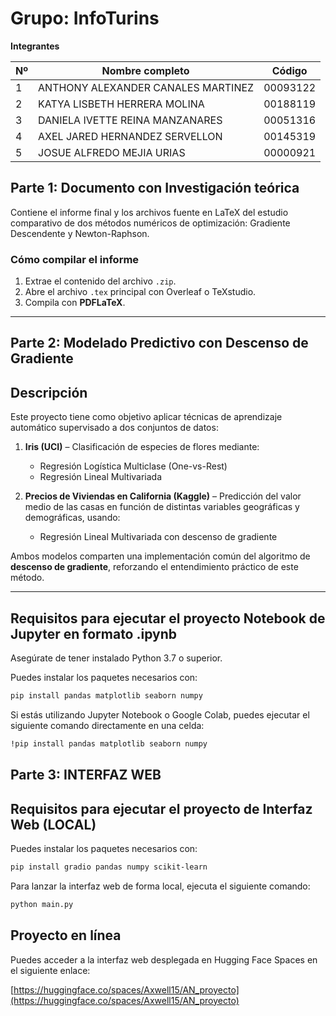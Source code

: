 #  **Grupo:** InfoTurins

**Integrantes**

| Nº | Nombre completo                           | Código       |
|----|-------------------------------------------|--------------|
| 1  | ANTHONY ALEXANDER CANALES MARTINEZ        | 00093122     |
| 2  | KATYA LISBETH HERRERA MOLINA              | 00188119     |
| 3  | DANIELA IVETTE REINA MANZANARES           | 00051316     |
| 4  | AXEL JARED HERNANDEZ SERVELLON            | 00145319     |
| 5  | JOSUE ALFREDO MEJIA URIAS                 | 00000921     |

## Parte 1: Documento con Investigación teórica
Contiene el informe final y los archivos fuente en LaTeX del estudio comparativo de dos métodos numéricos de optimización: Gradiente Descendente y Newton-Raphson.

### Cómo compilar el informe

1. Extrae el contenido del archivo `.zip`.
2. Abre el archivo `.tex` principal con Overleaf o TeXstudio.
3. Compila con **PDFLaTeX**.

---

## Parte 2: Modelado Predictivo con Descenso de Gradiente

##  Descripción

Este proyecto tiene como objetivo aplicar técnicas de aprendizaje automático supervisado a dos conjuntos de datos:

1. **Iris (UCI)** – Clasificación de especies de flores mediante:
   - Regresión Logística Multiclase (One-vs-Rest)
   - Regresión Lineal Multivariada

2. **Precios de Viviendas en California (Kaggle)** – Predicción del valor medio de las casas en función de distintas variables geográficas y demográficas, usando:
   - Regresión Lineal Multivariada con descenso de gradiente

Ambos modelos comparten una implementación común del algoritmo de **descenso de gradiente**, reforzando el entendimiento práctico de este método.

---

## Requisitos para ejecutar el proyecto Notebook de Jupyter en formato .ipynb

Asegúrate de tener instalado Python 3.7 o superior.

Puedes instalar los paquetes necesarios con:

```bash
pip install pandas matplotlib seaborn numpy
```
Si estás utilizando Jupyter Notebook o Google Colab, puedes ejecutar el siguiente comando directamente en una celda:
```bash
!pip install pandas matplotlib seaborn numpy
```

## Parte 3: INTERFAZ WEB 

## Requisitos para ejecutar el proyecto de Interfaz Web (LOCAL)

Puedes instalar los paquetes necesarios con:

```bash
pip install gradio pandas numpy scikit-learn
```
Para lanzar la interfaz web de forma local, ejecuta el siguiente comando:

```bash
python main.py
```

## Proyecto en línea

Puedes acceder a la interfaz web desplegada en Hugging Face Spaces en el siguiente enlace:

[https://huggingface.co/spaces/Axwell15/AN_proyecto](https://huggingface.co/spaces/Axwell15/AN_proyecto)

